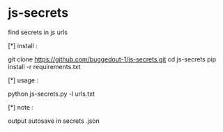 # js-secrets
find secrets in js urls

[*] install : 

git clone https://github.com/buggedout-1/js-secrets.git
cd js-secrets
pip install -r requirements.txt

[*] usage   :

python js-secrets.py -l urls.txt 

[*] note    :  

output autosave in secrets .json

